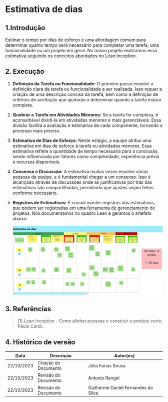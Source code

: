 # Estimativa de dias

## 1.Introdução
   Estimar o tempo por dias de esforço é uma abordagem comum para determinar quanto tempo será necessário para completar uma tarefa, uma funcionalidade ou um projeto em geral. No nosso projeto realizamos essa estimativa seguindo os conceitos abordados no Lean Inception.

## 2. Execução

1. **Definição da Tarefa ou Funcionalidade:**
   O primeiro passo envolve a definição clara da tarefa ou funcionalidade a ser realizada. Isso requer a criação de uma descrição concisa da tarefa, bem como a definição de critérios de aceitação que ajudarão a determinar quando a tarefa estará completa.

2. **Quebrar a Tarefa em Atividades Menores:**
   Se a tarefa for complexa, é aconselhável dividi-la em atividades menores e mais gerenciáveis. Essa divisão facilita a avaliação e estimativa de cada componente, tornando o processo mais preciso.

3. **Estimativa de Dias de Esforço:**
   Neste estágio, a equipe atribui uma estimativa em dias de esforço à tarefa ou atividades menores. Essa estimativa reflete a quantidade de tempo necessária para a conclusão, sendo influenciada por fatores como complexidade, experiência prévia e recursos disponíveis.

4. **Consenso e Discussão:**
   A estimativa muitas vezes envolve várias pessoas da equipe, e é fundamental chegar a um consenso. Isso é alcançado através de discussões onde as justificativas por trás das estimativas são compartilhadas, permitindo que ajustes sejam feitos conforme necessário.

5. **Registros de Estimativas:**
   É crucial manter registros das estimativas, que podem ser registradas em uma ferramenta de gerenciamento de projetos. Nós documentamos no quadro Lean e geramos o artefato abaixo: 

   ![Estimativa](../assets/lean-inception/estimativa_dias.png)

## 3. Referências


> [1] Lean Inception - Como alinhar pessoas e construir o produto certo. Paulo Caroli.

## 4. Histórico de versão

|**Data**|**Descrição**|**Autor(es)**|
|--------|-------------|--------------|
|22/10/2023| Criação do Documento | Júlia Farias Sousa |
|22/10/2023| Revisão do Documento | Antonio Rangel |
|22/10/2023| Revisão do Documento | Guilherme Daniel Fernandes da Silva |
